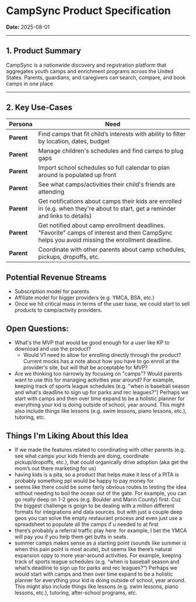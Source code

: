 
# CampSync Product Specification

**Date:** 2025-08-01

---

## 1. Product Summary
CampSync is a nationwide discovery and registration platform that aggregates youth camps and enrichment programs across the United States. Parents, guardians, and caregivers can search, compare, and book camps in one place

---

## 2. Key Use‑Cases

| Persona | Need |
|---------|------|
| **Parent** | Find camps that fit child’s interests with ability to filter by location, dates, budget |
| **Parent** | Manage children's schedules and find camps to plug gaps |
| **Parent** | Import school schedules so full calendar to plan around is populated up front |
| **Parent** | See what camps/activities their child's friends are attending |
| **Parent** | Get notifications about camps their kids are enrolled in (e.g. when they're about to start, get a reminder and links to details) |
| **Parent** | Get notified about camp enrollment deadlines.  "Favorite" camps of interest and then CampSync helps you avoid missing the enrollment deadline. |
| **Parent** | Coordinate with other parents about camp schedules, pickups, dropoffs, etc. |




## Potential Revenue Streams
- Subscription model for parents
- Affiliate model for bigger providers (e.g. YMCA, BSA, etc.)
- Once we hit critical mass in terms of the user base, we could start to sell products to camp/activity providers.


## Open Questions:
- What's the MVP that would be good enough for a user like KP to download and use the product?
  - Would V1 need to allow for enrolling directly through the product?   Current mocks has a note about how you have to go enroll at the provider's site, but will that be acceptable for MVP? 
- Are we thinking too narrowly by focusing on "camps"?   Would parents want to use this for managing activities year around?  For example, keeping track of sports league schedules (e.g. "when is baseball season and what's deadline to sign up for parks and rec leagues?")  Perhaps we start with camps and then over time expand to be a holistic planner for everything your kid is doing outside of school, year around.   This might also include things like lessons (e.g. swim lessons, piano lessons, etc.), tutoring, etc.


## Things I'm Liking About this Idea
- If we made the features related to coordinating with other parents (e.g. see what camps your kids friends are doing, coordinate pickup/dropoffs, etc.), that could organically drive adoption (aka get the mom’s out there marketing for us)
- having kids is a pita, so a product that helps make it less of a PITA is probably something ppl would be happy to pay money for
- seems like there could be some fairly obvious routes to testing the idea without needing to boil the ocean out of the gate.   For example, you can go really deep on 1-2 geos (e.g. Boulder and Marin County) first.   Cuz the biggest challenge is goign to be dealing with a million different formats for integrations and data sources.   but with just a couple deep geos you can solve the empty restaurant process and even just use a spreadsheet to populate all the camps if u needed to at first
- there’s probably a referral traffic play here.   for example, I bet the YMCA will pay you if you help them get butts in seats.
- summer camps makes sense as a starting point (sounds like summer is when this pain point is most acute), but seems like there’s natural expansion oppy to more year-around activities.   For example, keeping track of sports league schedules (e.g. “when is baseball season and what’s deadline to sign up for parks and rec leagues?“)  Perhaps we would start with camps and then over time expand to be a holistic planner for everything your kid is doing outside of school, year around.   This might also include things like lessons (e.g. swim lessons, piano lessons, etc.), tutoring, after-school programs, etc.

